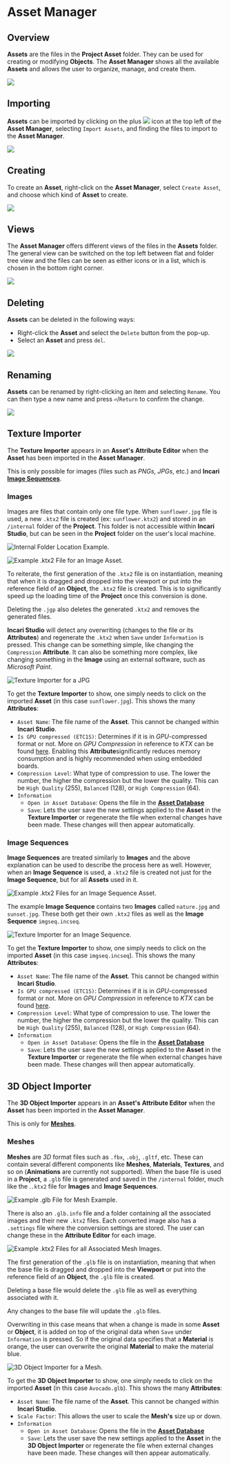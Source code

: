 # Asset Manager

## Overview

**Assets** are the files in the **Project Asset** folder. They can be used for creating or modifying **Objects**. The **Asset Manager** shows all the available **Assets** and allows the user to organize, manage, and create them.

![](../.gitbook/assets/assetmanagerimage120241.png)

## Importing

**Assets** can be imported by clicking on the plus ![](<../.gitbook/assets/plusIcon (4) (4) (4) (4) (4) (4) (4) (4) (1) (1) (1) (1).PNG>) icon at the top left of the **Asset Manager**, selecting `Import Assets`, and finding the files to import to the **Asset Manager**.

![](../.gitbook/assets/assetmanagerimage2.png)

## Creating

To create an **Asset**, right-click on the **Asset Manager**, select `Create Asset`, and choose which kind of **Asset** to create.

![](../.gitbook/assets/assetmanagerimage3.png)

## Views

The **Asset Manager** offers different views of the files in the **Assets** folder. The general view can be switched on the top left between flat and folder tree view and the files can be seen as either icons or in a list, which is chosen in the bottom right corner.

![](../.gitbook/assets/assetmanagerimage4.gif)

## Deleting

**Assets** can be deleted in the following ways:

* Right-click the **Asset** and select the `Delete` button from the pop-up.
* Select an **Asset** and press `del`.

![](../.gitbook/assets/assetmanagerimage5.png)

## Renaming

**Assets** can be renamed by right-clicking an item and selecting `Rename`. You can then type a new name and press **`⏎`**/`Return` to confirm the change.

![](../.gitbook/assets/assetmanagerimage6.gif)

## Texture Importer

The **Texture Importer** appears in an **Asset's** **Attribute Editor** when the **Asset** has been imported in the **Asset Manager**. 

This is only possible for images (files such as *PNGs*, *JPGs*, etc.) and **Incari** [**Image Sequences**](image-sequence-editor.md). 


### Images

Images are files that contain only one file type. When `sunflower.jpg` file is used, a new `.ktx2` file is created (ex: `sunflower.ktx2`) and stored in an `/internal` folder of the **Project**. This folder is not accessible within **Incari Studio**, but can be seen in the **Project** folder on the user's local machine. 

![Internal Folder Location Example.](../.gitbook/assets/internalfolderexample.png)

![Example .ktx2 File for an Image Asset.](../.gitbook/assets/sunflowerinternalfolderex.png)

To reiterate, the first generation of the `.ktx2` file is on instantiation, meaning that when it is dragged and dropped into the viewport or put into the reference field of an **Object**, the `.ktx2` file is created. This is to significantly speed up the loading time of the **Project** once this conversion is done.

Deleting the `.jgp` also deletes the generated `.ktx2` and removes the generated files. 

**Incari Studio** will detect any overwriting (changes to the file or its **Attributes**) and regenerate the `.ktx2` when `Save` under `Information` is pressed. This change can be something simple, like changing the `Compression` **Attribute**. It can also be something more complex, like changing something in the **Image** using an external software, such as *Microsoft Paint*.  

![Texture Importer for a JPG](../.gitbook/assets/assetmanagerimage9.png)

To get the **Texture Importer** to show, one simply needs to click on the imported **Asset** (in this case `sunflower.jpg`). This shows the many **Attributes**:

* `Asset Name`: The file name of the **Asset**. This cannot be changed within **Incari Studio**.
* `Is GPU compressed (ETC1S)`: Determines if it is in *GPU*-compressed format or not. More on *GPU Compression* in reference to *KTX* can be found [here](https://github.com/KhronosGroup/3D-Formats-Guidelines/blob/main/KTXDeveloperGuide.md#etc1s--basislz-codec). Enabling this **Attribute**significantly reduces memory consumption and is highly recommended when using embedded boards.
* `Compression Level`: What type of compression to use. The lower the number, the higher the compression but the lower the quality. This can be `High Quality` (255), `Balanced` (128), or `High Compression` (64).
* `Information`
  * `Open in Asset Database`: Opens the file in the [**Asset Database**](../modules/asset-database.md)
  * `Save`: Lets the user save the new settings applied to the **Asset** in the **Texture Importer** or regenerate the file when external changes have been made. These changes will then appear automatically.



### Image Sequences

**Image Sequences** are treated similarly to **Images** and the above explanation can be used to describe the process here as well. However, when an **Image Sequence** is used, a `.ktx2` file is created not just for the **Image Sequence**, but for all **Assets** used in it. 

![Example .ktx2 Files for an Image Sequence Asset.](../.gitbook/assets/imgseqinternalfolderexample.png)

The example **Image Sequence** contains two **Images** called `nature.jpg` and `sunset.jpg`. These both get their own `.ktx2` files as well as the **Image Sequence** `imgseq.incseq`. 

![Texture Importer for an Image Sequence.](../.gitbook/assets/assetmanagerimage11.png)

To get the **Texture Importer** to show, one simply needs to click on the imported **Asset** (in this case `imgseq.incseq`). This shows the many **Attributes**:

* `Asset Name`: The file name of the **Asset**. This cannot be changed within **Incari Studio**.
* `Is GPU compressed (ETC1S)`: Determines if it is in *GPU*-compressed format or not. More on *GPU Compression* in reference to *KTX* can be found [here](https://github.com/KhronosGroup/3D-Formats-Guidelines/blob/main/KTXDeveloperGuide.md#etc1s--basislz-codec).
* `Compression Level`: What type of compression to use. The lower the number, the higher the compression but the lower the quality. This can be `High Quality` (255), `Balanced` (128), or `High Compression` (64).
* `Information`
  * `Open in Asset Database`: Opens the file in the [**Asset Database**](../modules/asset-database.md)
  * `Save`: Lets the user save the new settings applied to the **Asset** in the **Texture Importer** or regenerate the file when external changes have been made. These changes will then appear automatically.


## 3D Object Importer

The **3D Object Importer** appears in an **Asset's** **Attribute Editor** when the **Asset** has been imported in the **Asset Manager**. 

This is only for [**Meshes**](../objects-and-types/scene-objects/mesh.md).
### Meshes

**Meshes** are *3D* format files such as `.fbx`, `.obj`, `.gltf`, etc. These can contain several different components like **Meshes**, **Materials**, **Textures**, and so on (**Animations** are currently not supported). When the base file is used in a **Project**, a `.glb` file is generated and saved in the `/internal` folder, much like the .`.ktx2` file for **Images** and **Image Sequences**. 

![Example .glb File for Mesh Example.](../.gitbook/assets/glbinternalfolderexample.png)

There is also an `.glb.info` file and a folder containing all the associated images and their new `.ktx2` files. Each converted image also has a `.settings` file where the conversion settings are stored. The user can change these in the **Attribute Editor** for each image.

![Example .ktx2 Files for all Associated Mesh Images.](../.gitbook/assets/avocadointernalimagesfolderex.png)

The first generation of the `.glb` file is on instantiation, meaning that when the base file is dragged and dropped into the **Viewport** or put into the reference field of an **Object**, the `.glb` file is created. 

Deleting a base file would delete the `.glb` file as well as everything associated with it. 

Any changes to the base file will update the `.glb` files. 

Overwriting in this case means that when a change is made in some **Asset** or **Object**, it is added on top of the original data when `Save` under `Information` is pressed. So if the original data specifies that a **Material** is orange, the user can overwrite the original **Material** to make the material blue.

![3D Object Importer for a Mesh.](../.gitbook/assets/assetmanagerimage15.png)

To get the **3D Object Importer** to show, one simply needs to click on the imported **Asset** (in this case `Avocado.glb`). This shows the many **Attributes**:

* `Asset Name`: The file name of the **Asset**. This cannot be changed within **Incari Studio**.
* `Scale Factor`: This allows the user to scale the **Mesh's** size up or down.
* `Information`
  * `Open in Asset Database`: Opens the file in the [**Asset Database**](../modules/asset-database.md)
  * `Save`: Lets the user save the new settings applied to the **Asset** in the **3D Object Importer** or regenerate the file when external changes have been made. These changes will then appear automatically.

